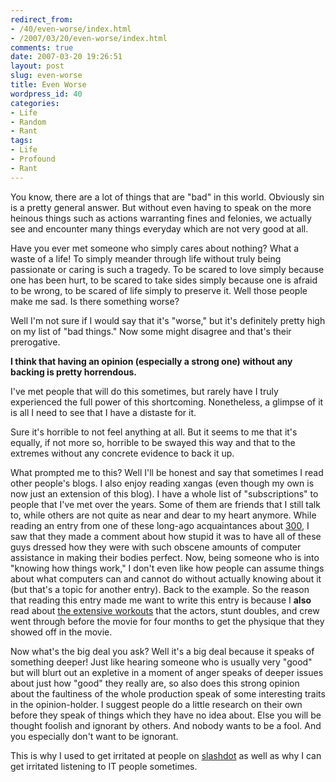 ```yaml
---
redirect_from:
- /40/even-worse/index.html
- /2007/03/20/even-worse/index.html
comments: true
date: 2007-03-20 19:26:51
layout: post
slug: even-worse
title: Even Worse
wordpress_id: 40
categories:
- Life
- Random
- Rant
tags:
- Life
- Profound
- Rant
---
```


You know, there are a lot of things that are "bad" in this world.  Obviously sin is a pretty general answer.  But without even having to speak on the more heinous things such as actions warranting fines and felonies, we actually see and encounter many things everyday which are not very good at all.

Have you ever met someone who simply cares about nothing?  What a waste of a life!  To simply meander through life without truly being passionate or caring is such a tragedy.  To be scared to love simply because one has been hurt, to be scared to take sides simply because one is afraid to be wrong, to be scared of life simply to preserve it.  Well those people make me sad.  Is there something worse?

Well I'm not sure if I would say that it's "worse," but it's definitely pretty high on my list of "bad things."  Now some might disagree and that's their prerogative.  

**I think that having an opinion (especially a strong one) without any backing is pretty horrendous.**

I've met people that will do this sometimes, but rarely have I truly experienced the full power of this shortcoming.  Nonetheless, a glimpse of it is all I need to see that I have a distaste for it.

Sure it's horrible to not feel anything at all.  But it seems to me that it's equally, if not more so, horrible to be swayed this way and that to the extremes without any concrete evidence to back it up.

What prompted me to this?  Well I'll be honest and say that sometimes I read other people's blogs.  I also enjoy reading xangas (even though my own is now just an extension of this blog).  I have a whole list of "subscriptions" to people that I've met over the years.  Some of them are friends that I still talk to, while others are not quite as near and dear to my heart anymore.  While reading an entry from one of these long-ago acquaintances about [300](http://300themovie.warnerbros.com/), I saw that they made a comment about how stupid it was to have all of these guys dressed how they were with such obscene amounts of computer assistance in making their bodies perfect.  Now, being someone who is into "knowing how things work," I don't even like how people can assume things about what computers can and cannot do without actually knowing about it (but that's a topic for another entry).  Back to the example.  So the reason that reading this entry made me want to write this entry is because I **also** read about [the extensive workouts](http://www.gymjones.com/knowledge.php?id=35) that the actors, stunt doubles, and crew went through before the movie for four months to get the physique that they showed off in the movie.  

Now what's the big deal you ask?  Well it's a big deal because it speaks of something deeper!  Just like hearing someone who is usually very "good" but will blurt out an expletive in a moment of anger speaks of deeper issues about just how "good" they really are, so also does this strong opinion about the faultiness of the whole production speak of some interesting traits in the opinion-holder.  I suggest people do a little research on their own before they speak of things which they have no idea about.  Else you will be thought foolish and ignorant by others.  And nobody wants to be a fool.  And you especially don't want to be ignorant.

This is why I used to get irritated at people on [slashdot](http://slashdot.org) as well as why I can get irritated listening to IT people sometimes.
